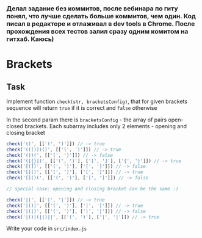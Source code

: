 ### Делал задание без коммитов, после вебинара по гиту понял, что лучше сделать больше коммитов, чем один. Код писал в редакторе и отлаживал в dev tools в Chrome. После прохождения всех тестов залил сразу одним комитом на гитхаб. Каюсь)

# Brackets

## Task

Implement function `check(str, bracketsConfig)`, that for given brackets sequence will return `true` if it is correct and `false` otherwise

In the second param there is `bracketsConfig` - the array of pairs open-closed brackets. Each subarray includes only 2 elements - opening and closing bracket

```js
check('()', [['(', ')']]) // -> true
check('((()))()', [['(', ')']]) // -> true
check('())(', [['(', ')']]) // -> false
check('([{}])', [['(', ')'], ['[', ']'], ['{', '}']]) // -> true
check('[(])', [['(', ')'], ['[', ']']]) // -> false
check('[]()', [['(', ')'], ['[', ']']]) // -> true
check('[]()(', [['(', ')'], ['[', ']']]) // -> false

// special case: opening and closing bracket can be the same :)

check('||', [['|', '|']]) // -> true
check('|()|', [['(', ')'], ['|', '|']]) // -> true
check('|(|)', [['(', ')'], ['|', '|']]) // -> false
check('|()|(||)||', [['(', ')'], ['|', '|']]) // -> true
```

Write your code in `src/index.js`
